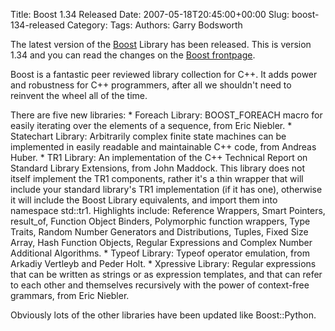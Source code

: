 Title: Boost 1.34 Released
Date: 2007-05-18T20:45:00+00:00
Slug: boost-134-released
Category: 
Tags: 
Authors: Garry Bodsworth

The latest version of the <a href="http://www.boost.org">Boost</a> Library has been released.  This is version 1.34 and you can read the changes on the <a href="http://www.boost.org/">Boost frontpage</a>.

Boost is a fantastic peer reviewed library collection for C++.  It adds power and robustness for C++ programmers, after all we shouldn't need to reinvent the wheel all of the time.

There are five new libraries:
     * Foreach Library:
         BOOST_FOREACH macro for easily iterating over the elements of a
         sequence, from Eric Niebler.
     * Statechart Library:
         Arbitrarily complex finite state machines can be implemented in
         easily readable and maintainable C++ code, from Andreas Huber.
     * TR1 Library:
         An implementation of the C++ Technical Report on Standard Library
         Extensions, from John Maddock.
         This library does not itself implement the TR1 components, rather
         it's a thin wrapper that will include your standard library's TR1
         implementation (if it has one), otherwise it will include the Boost
         Library equivalents, and import them into namespace std::tr1. Highlights
         include: Reference Wrappers, Smart Pointers, result_of,
         Function Object Binders, Polymorphic function wrappers, Type Traits,
         Random Number Generators and Distributions, Tuples, Fixed Size Array,
         Hash Function Objects, Regular Expressions and
         Complex Number Additional Algorithms.
     * Typeof Library:
         Typeof operator emulation, from Arkadiy Vertleyb and Peder Holt.
     * Xpressive Library:
         Regular expressions that can be written as strings or as expression
         templates, and that can refer to each other and themselves recursively
         with the power of context-free grammars, from Eric Niebler. 

Obviously lots of the other libraries have been updated like Boost::Python.
